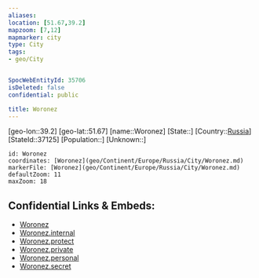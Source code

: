 ```yaml
---
aliases: 
location: [51.67,39.2]
mapzoom: [7,12] 
mapmarker: city 
type: City
tags:
- geo/City


SpocWebEntityId: 35706
isDeleted: false
confidential: public

title: Woronez
---
```

[geo-lon::39.2]
[geo-lat::51.67]
[name::Woronez]
[State::]
[Country::[Russia](geo/Continent/Europe/Russia.md)]
[StateId::37125]
[Population::]
[Unknown::]


```leaflet
id: Woronez
coordinates: [Woronez](geo/Continent/Europe/Russia/City/Woronez.md)
markerFile: [Woronez](geo/Continent/Europe/Russia/City/Woronez.md)
defaultZoom: 11 
maxZoom: 18
```


## Confidential Links & Embeds: 
- [Woronez](../../../../../../_public/geo/Continent/Europe/Russia/City/Woronez.md) 
- [Woronez.internal](../../../../../../_internal/geo/Continent/Europe/Russia/City/Woronez.internal.md) 
- [Woronez.protect](../../../../../../_protect/geo/Continent/Europe/Russia/City/Woronez.protect.md) 
- [Woronez.private](../../../../../../_private/geo/Continent/Europe/Russia/City/Woronez.private.md) 
- [Woronez.personal](../../../../../../_personal/geo/Continent/Europe/Russia/City/Woronez.personal.md) 
- [Woronez.secret](../../../../../../_secret/geo/Continent/Europe/Russia/City/Woronez.secret.md) 
